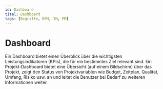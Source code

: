 ```yaml
---
id: Dashboard
titel: Dashboard
tags: [Begriffe, BPM, IM, PM]
---
```


# Dashboard

Ein Dashboard bietet einen Überblick über die wichtigsten Leistungsindikatoren (KPIs), die für ein bestimmtes Ziel relevant sind. 
Ein Projekt-Dashboard bietet eine Übersicht (auf einem Bildschirm) über das Projekt, zeigt den Status von Projektvariablen wie Budget, Zeitplan, Qualität, Umfang, Risiko usw. an und leitet die Benutzer bei Bedarf zu weiteren Informationen weiter.
